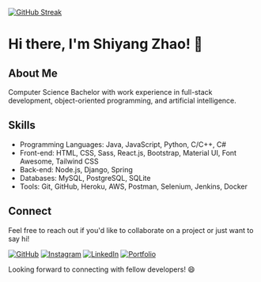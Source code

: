 [![GitHub Streak](https://github-readme-streak-stats.herokuapp.com?user=Shiyang-Zhao&theme=dark&border_radius=5.5&card_width=1000)](https://git.io/streak-stats)

# Hi there, I'm Shiyang Zhao! 👋

## About Me
Computer Science Bachelor with work experience in full-stack development, object-oriented programming, and artificial intelligence.

## Skills
- Programming Languages: Java, JavaScript, Python, C/C++, C#
- Front-end: HTML, CSS, Sass, React.js, Bootstrap, Material UI, Font Awesome, Tailwind CSS
- Back-end: Node.js, Django, Spring
- Databases: MySQL, PostgreSQL, SQLite
- Tools: Git, GitHub, Heroku, AWS, Postman, Selenium, Jenkins, Docker

<!--<a href="https://github.com/anuraghazra/convoychat">
  <img height=200 align="center" src="https://github-readme-stats.vercel.app/api/top-langs?username=Shiyang-Zhao&layout=compact&langs_count=8&&hide=css&card_width=320" />
</a>-->

## Connect
Feel free to reach out if you'd like to collaborate on a project or just want to say hi!

[![GitHub](https://img.shields.io/github/followers/Shiyang-Zhao?label=Follow%20%40Shiyang-Zhao&style=social)](https://github.com/Shiyang-Zhao)
[![Instagram](https://img.shields.io/badge/Connect%20with%20me%20on-Instagram-orange)](https://www.instagram.com/shawn_zhao0/)
[![LinkedIn](https://img.shields.io/badge/Connect%20with%20me%20on-LinkedIn-blue)](https://www.linkedin.com/in/shiyang-zhao-0a3a411a0/)
[![Portfolio](https://img.shields.io/badge/Check%20out%20my-Portfolio-yellow)](https://shiyang-zhao.github.io/)

Looking forward to connecting with fellow developers! 😄
